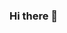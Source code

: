 ### Hi there 👋

<!--
**Lqf-HFNJU/LQF-HFNJU** is a ✨ _special_ ✨ repository because its `README.md` (this file) appears on your GitHub profile.
[![Anurag's github stats](https://imgconvert.csdnimg.cn/aHR0cHM6Ly9naXRodWItcmVhZG1lLXN0YXRzLnZlcmNlbC5hcHAvYXBp?x-oss-process=image/format,png)](https://github.com/LQF-HFNJU/github-readme-stats)

Here are some ideas to get you started:

- 🔭 I’m currently working on ...
- 🌱 I’m currently learning ...
- 👯 I’m looking to collaborate on ...
- 🤔 I’m looking for help with ...
- 💬 Ask me about ...
- 📫 How to reach me: ...
- 😄 Pronouns: ...
- ⚡ Fun fact: ...
-->
